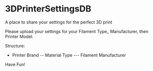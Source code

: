 # 3DPrinterSettingsDB
A place to share your settings for the perfect 3D print

Please upload your settings for your Filament Type_ Manufacturer, then Printer Model.

Structure:

- Printer Brand 
-- Material Type
--- Filament Manufacturer

Have Fun!
